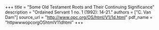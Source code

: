 +++
title = "Some Old Testament Roots and Their Continuing Significance"
description = "Ordained Servant 1 no. 1 (1992): 14-21."
authors = ["C. Van Dam"]
source_url = "http://www.opc.org/OS/html/V1/1d.html"
pdf_name = "httpwwwopcorgOShtmlV11dhtml"
+++
